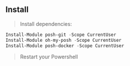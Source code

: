 ## Install

> Install dependencies:
```Powershell
Install-Module posh-git -Scope CurrentUser
Install-Module oh-my-posh -Scope CurrentUser
Install-Module posh-docker -Scope CurrentUser
```

> Restart your Powershell
